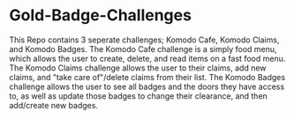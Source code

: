 # Gold-Badge-Challenges 
This Repo contains 3 seperate challenges; Komodo Cafe, Komodo Claims, and Komodo Badges. 
The Komodo Cafe challenge is a simply food menu, which allows the user to create, delete, and read items on a fast food menu.
The Komodo Claims challenge allows the user to their claims, add new claims, and "take care of"/delete claims from their list.
The Komodo Badges challenge allows the user to see all badges and the doors they have access to, as well as update those badges to change their clearance, and then add/create new badges.
